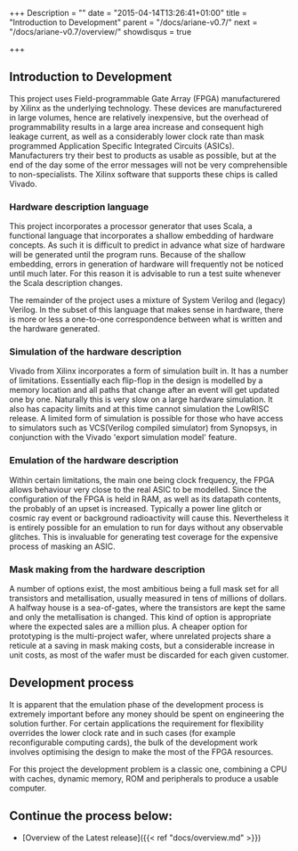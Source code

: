 +++
Description = ""
date = "2015-04-14T13:26:41+01:00"
title = "Introduction to Development"
parent = "/docs/ariane-v0.7/"
next = "/docs/ariane-v0.7/overview/"
showdisqus = true

+++

## Introduction to Development

This project uses Field-programmable Gate Array (FPGA) manufacturered by Xilinx as the underlying technology. These devices are manufacturered in large volumes, hence are relatively inexpensive, but the overhead of programmability results in a large area increase and consequent high leakage current, as well as a considerably lower clock rate than mask programmed Application Specific Integrated Circuits (ASICs). Manufacturers try their best to products as usable as possible, but at the end of the day some of the error messages will not be very comprehensible to non-specialists. The Xilinx software that supports these chips is called Vivado.

### Hardware description language

This project incorporates a processor generator that uses Scala, a functional language that incorporates a shallow embedding of hardware concepts. As such it is difficult to predict in advance what size of hardware will be generated until the program runs. Because of the shallow embedding, errors in generation of hardware will frequently not be noticed until much later. For this reason it is advisable to run a test suite whenever the Scala description changes.

The remainder of the project uses a mixture of System Verilog and (legacy) Verilog. In the subset of this language that makes sense in hardware, there is more or less a one-to-one correspondence between what is written and the hardware generated.

### Simulation of the hardware description

Vivado from Xilinx incorporates a form of simulation built in. It has a number of limitations. Essentially each flip-flop in the design is modelled by a memory location and all paths that change after an event will get updated one by one. Naturally this is very slow on a large hardware simulation. It also has capacity limits and at this time cannot simulation the LowRISC release. A limited form of simulation is possible for those who have access to simulators such as VCS(Verilog compiled simulator) from Synopsys, in conjunction with the Vivado 'export simulation model' feature.

### Emulation of the hardware description

Within certain limitations, the main one being clock frequency, the FPGA allows behaviour very close to the real ASIC to be modelled. Since the configuration of the FPGA is held in RAM, as well as its datapath contents, the probably of an upset is increased. Typically a power line glitch or cosmic ray event or background radioactivity will cause this. Nevertheless it is entirely possible for an emulation to run for days without any observable glitches. This is invaluable for generating test coverage for the expensive process of masking an ASIC.

### Mask making from the hardware description

A number of options exist, the most ambitious being a full mask set for all transistors and metallisation, usually measured in tens of millions of dollars. A halfway house is a sea-of-gates, where the transistors are kept the same and only the metallisation is changed. This kind of option is appropriate where the expected sales are a million plus. A cheaper option for prototyping is the multi-project wafer, where unrelated projects share a reticule at a saving in mask making costs, but a considerable increase in unit costs, as most of the wafer must be discarded for each given customer.

## Development process

It is apparent that the emulation phase of the development process is extremely important before any money should be spent on engineering the solution further. For certain applications the requirement for flexibility overrides the lower clock rate and in such cases (for example reconfigurable computing cards), the bulk of the development work involves optimising the design to make the most of the FPGA resources.

For this project the development problem is a classic one, combining a CPU with caches, dynamic memory, ROM and peripherals to produce a usable computer.

## Continue the process below:

* [Overview of the Latest release]({{< ref "docs/overview.md" >}})
